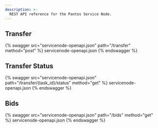 ```yaml
---
description: >-
  REST API reference for the Pantos Service Node.
---
```


## Transfer

{% swagger src="servicenode-openapi.json" path="/transfer" method="post" %} servicenode-openapi.json {% endswagger %}

## Transfer Status

{% swagger src="servicenode-openapi.json" path="/transfer/{task_id}/status" method="get" %} servicenode-openapi.json {% endswagger %}

## Bids

{% swagger src="servicenode-openapi.json" path="/bids" method="get" %} servicenode-openapi.json {% endswagger %}
